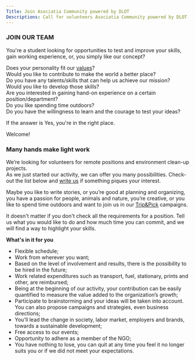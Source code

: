 ```yaml
---
Title: Join Asociatia Community powered by DLOT
Descriptions: Call for volunteers Asociatia Community powered by DLOT
---
```



### JOIN OUR TEAM

You're a student looking for opportunities to test and improve your skills, gain working experience, or, you simply like our concept?

Does your personality fit our [values](https://asociatiacommunity.ro/)?   
Would you like to contribute to make the world a better place?  
Do you have any talents/skills that can help us achieve our mission?   
Would you like to develop those skills?  
Are you interested in gaining hand-on experience on a certain position/department?  
Do you like spending time outdoors?  
Do you have the willingness to learn and the courage to test your ideas?

If the answer is Yes, you're in the right place. 

Welcome!

### Many hands make light work

We’re looking for volunteers for remote positions and environment clean-up projects.  
As we just started our activity, we can offer you many possibilities. Check-out the list below and [write us](mailto:team@asociatiacommunity.ro) if something piques your interest. 

Maybe you like to write stories, or you’re good at planning and organizing, you have a passion for people, animals and nature, you’re creative, or you like to spend time outdoors and want to join us in our [Trip&Pick](https://asociatiacommunity.ro/projects) campaigns. 

It doesn't matter if you don't check all the requirements for a position. Tell us what you would like to do and how much time you can commit, and we will find a way to highlight your skills.  


**What's in it for you**

* Flexible schedule;
* Work from wherever you want;  
* Based on the level of involvement and results, there is the possibility to be hired in the future;  
* Work related expenditures such as transport, fuel, stationary, prints and other, are reimbursed;  
* Being at the beginning of our activity, your contribution can be easily quantified to measure the value added to the organization’s growth;  
* Participate to brainstorming and your ideas will be taken into account. You can also propose campaigns and strategies, even business directions;  
* You’ll lead the change in society, labor market, employers and brands, towards a sustainable development;  
* Free access to our events;  
* Opportunity to adhere as a member of the NGO;  
* You have nothing to lose, you can quit at any time you feel it no longer suits you or if we did not meet your expectations.

